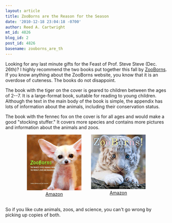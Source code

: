 ```yaml
---
layout: article
title: ZooBorns are the Reason for the Season
date: '2010-12-18 23:04:18 -0700'
author: Reed A. Cartwright
mt_id: 4826
blog_id: 2
post_id: 4826
basename: zooborns_are_th
---
```

Looking for any last minute gifts for the Feast of Prof. Steve Steve (Dec. 26th)?  I highly recommend the two books put together this fall by [ZooBorns](http://www.zooborns.com/).  If you know anything about the ZooBorns website, you know that it is an overdose of cuteness.  The books do not disappoint.

The book with the tiger on the cover is geared to children between the ages of 2--7.  It is a large-format book, suitable for reading to young children.  Although the text in the main body of the book is simple, the appendix has lots of information about the animals, including their conservation status.

The book with the fennec fox on the cover is for all ages and would make a good "stocking stuffer."  It covers more species and contains more pictures and information about the animals and zoos.


<div style="margin-left: auto; margin-right: auto; width: 400px;">
<div style="text-align: center; float: left; width:200px;">
<img alt="All_Ages.gif" src="/uploads/2010/All_Ages.gif" width="170" height="174" class="mt-image-none" style="" /><br/><a href="http://www.amazon.com/gp/product/1439195315">Amazon</a>
</div>

<div style="text-align: center; float: left; width:200px;">
<img alt="Young_Children.gif" src="/uploads/2010/Young_Children.gif" width="170" height="170" class="mt-image-none" style="" /><br/><a href="http://www.amazon.com/gp/product/1442412720">Amazon</a>
</div>
</div>
<div style="clear: both;">&nbsp;</div>


So if you like cute animals, zoos, and science, you can't go wrong by picking up copies of both.
